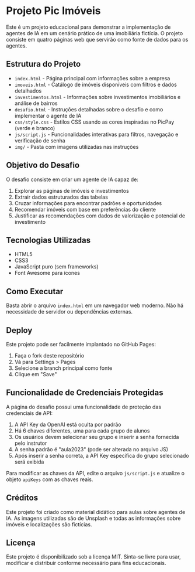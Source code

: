 # Projeto Pic Imóveis

Este é um projeto educacional para demonstrar a implementação de agentes de IA em um cenário prático de uma imobiliária fictícia. O projeto consiste em quatro páginas web que servirão como fonte de dados para os agentes.

## Estrutura do Projeto

- `index.html` - Página principal com informações sobre a empresa
- `imoveis.html` - Catálogo de imóveis disponíveis com filtros e dados detalhados
- `investimentos.html` - Informações sobre investimentos imobiliários e análise de bairros
- `desafio.html` - Instruções detalhadas sobre o desafio e como implementar o agente de IA
- `css/style.css` - Estilos CSS usando as cores inspiradas no PicPay (verde e branco)
- `js/script.js` - Funcionalidades interativas para filtros, navegação e verificação de senha
- `img/` - Pasta com imagens utilizadas nas instruções

## Objetivo do Desafio

O desafio consiste em criar um agente de IA capaz de:

1. Explorar as páginas de imóveis e investimentos
2. Extrair dados estruturados das tabelas
3. Cruzar informações para encontrar padrões e oportunidades
4. Recomendar imóveis com base em preferências do cliente
5. Justificar as recomendações com dados de valorização e potencial de investimento

## Tecnologias Utilizadas

- HTML5
- CSS3
- JavaScript puro (sem frameworks)
- Font Awesome para ícones

## Como Executar

Basta abrir o arquivo `index.html` em um navegador web moderno. Não há necessidade de servidor ou dependências externas.

## Deploy

Este projeto pode ser facilmente implantado no GitHub Pages:

1. Faça o fork deste repositório
2. Vá para Settings > Pages
3. Selecione a branch principal como fonte
4. Clique em "Save"

## Funcionalidade de Credenciais Protegidas

A página do desafio possui uma funcionalidade de proteção das credenciais de API:

1. A API Key da OpenAI está oculta por padrão
2. Há 6 chaves diferentes, uma para cada grupo de alunos
3. Os usuários devem selecionar seu grupo e inserir a senha fornecida pelo instrutor
4. A senha padrão é "aula2023" (pode ser alterada no arquivo JS)
5. Após inserir a senha correta, a API Key específica do grupo selecionado será exibida

Para modificar as chaves da API, edite o arquivo `js/script.js` e atualize o objeto `apiKeys` com as chaves reais.

## Créditos

Este projeto foi criado como material didático para aulas sobre agentes de IA. As imagens utilizadas são de Unsplash e todas as informações sobre imóveis e localizações são fictícias.

## Licença

Este projeto é disponibilizado sob a licença MIT. Sinta-se livre para usar, modificar e distribuir conforme necessário para fins educacionais. 